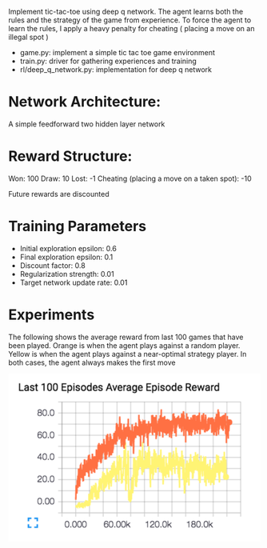 Implement tic-tac-toe using deep q network. The agent learns both the rules and the strategy of the game from experience. To force the agent to learn the rules, I apply a heavy penalty for cheating ( placing a move on an illegal spot )

- game.py: implement a simple tic tac toe game environment
- train.py: driver for gathering experiences and training
- rl/deep_q_network.py: implementation for deep q network

# Network Architecture:

A simple feedforward two hidden layer network

# Reward Structure:

Won: 100
Draw: 10
Lost: -1
Cheating (placing a move on a taken spot): -10

Future rewards are discounted

# Training Parameters
- Initial exploration epsilon: 0.6
- Final exploration epsilon: 0.1
- Discount factor: 0.8
- Regularization strength: 0.01
- Target network update rate: 0.01

# Experiments

The following shows the average reward from last 100 games that have been played. Orange is when the agent plays against a random player. Yellow is when the agent plays against a near-optimal strategy player. In both cases, the agent always makes the first move

![Alt text](/screenshots/game_reward.png?raw=true&style=centerme "Experiments")


